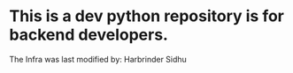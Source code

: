 # This is a dev python repository is for backend developers. 

The Infra was last modified by: Harbrinder Sidhu
